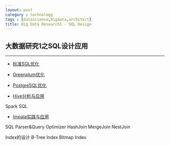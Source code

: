 ```yaml
---
layout: post
category : technology
tags : [datascience,bigdata,architect]
title: Big Data Research1 - SQL Design
---
```


## 大数据研究1之SQL设计应用
------------------------------------------------------------


- [标准SQL优化](2017-07-20-sql-best-practice.md)

- [Greenplum优化](2017-05-28-greenplum-best-practice-note.md)

- [PostgreSQL优化](2017-05-28-greenplum-best-practice-note.md)

- [Hive分析与应用](2017-06-08-hive-analysis-note.md)

Spark SQL

- [Impala实践与应用](2016-12-13-impala-rtolap-practice-note.md)


SQL Parser&Query Optimizer
HashJoin
MergeJoin
NestJoin

Index的设计
B-Tree Index
Bitmap Index